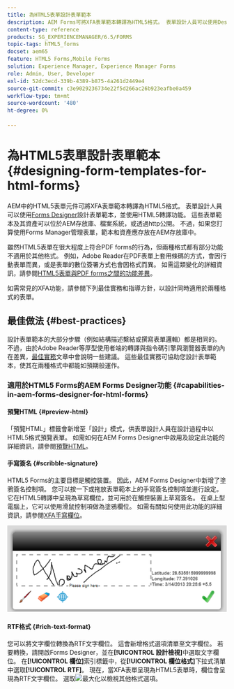 ```yaml
---
title: 為HTML5表單設計表單範本
description: AEM Forms可將XFA表單範本轉譯為HTML5格式。 表單設計人員可以使用Designer設計表單範本並使用HTML5轉譯功能。
content-type: reference
products: SG_EXPERIENCEMANAGER/6.5/FORMS
topic-tags: hTML5_forms
docset: aem65
feature: HTML5 Forms,Mobile Forms
solution: Experience Manager, Experience Manager Forms
role: Admin, User, Developer
exl-id: 52dc3ecd-339b-4389-b875-4a261d2449e4
source-git-commit: c3e9029236734e22f5d266ac26b923eafbe0a459
workflow-type: tm+mt
source-wordcount: '480'
ht-degree: 0%

---
```


# 為HTML5表單設計表單範本{#designing-form-templates-for-html-forms}

AEM中的HTML5表單元件可將XFA表單範本轉譯為HTML5格式。 表單設計人員可以使用[Forms Designer](https://www.adobe.com/go/learn_aemforms_designer_63)設計表單範本，並使用HTML5轉譯功能。 這些表單範本及其資產可以位於AEM存放庫、檔案系統，或透過http公開。 不過，如果您打算使用Forms Manager管理表單，範本和資產應存放在AEM存放庫中。

雖然HTML5表單在很大程度上符合PDF forms的行為，但兩種格式都有部分功能不適用於其他格式。 例如，Adobe Reader在PDF表單上套用條碼的方式，會因行動表單而異，或是表單的數位簽署方式也會因格式而異。 如需這類變化的詳細資訊，請參閱[HTML5表單與PDF forms之間的功能差異](../../forms/using/feature-differentiation-html5-forms-pdf-forms.md)。

如需常見的XFA功能，請參閱下列最佳實務和指導方針，以設計同時適用於兩種格式的表單。

## 最佳做法 {#best-practices}

設計表單範本的大部分步驟（例如結構描述繫結或撰寫表單邏輯）都是相同的。 不過，由於Adobe Reader等厚型使用者端的轉譯與指令碼引擎與瀏覽器表單的內在差異，[最佳實務](/help/forms/using/design-accessible-html5-forms.md)文章中會說明一些建議。 這些最佳實務可協助您設計表單範本，使其在兩種格式中都能如預期般運作。

### 適用於HTML5 Forms的AEM Forms Designer功能 {#capabilities-in-aem-forms-designer-for-html-forms}

#### 預覽HTML {#preview-html}

「預覽HTML」標籤會新增至「設計」模式，供表單設計人員在設計過程中以HTML5格式預覽表單。 如需如何在AEM Forms Designer中啟用及設定此功能的詳細資訊，請參閱[預覽HTML](../../forms/using/preview-xdp-forms-html.md)。

#### 手寫簽名 {#scribble-signature}

HTML5 Forms的主要目標是觸控裝置。 因此，AEM Forms Designer中新增了塗鴉簽名控制項。 您可以按一下或拖放表單範本上的手寫簽名控制項並進行設定。 它在HTML5轉譯中呈現為草寫欄位，並可用於在觸控裝置上草寫簽名。 在桌上型電腦上，它可以使用滑鼠控制項做為塗鴉欄位。 如需有關如何使用此功能的詳細資訊，請參閱[XFA手寫欄位](../../forms/using/scribble-signature.md)。

![4](assets/4.png)

#### RTF格式 {#rich-text-format}

您可以將文字欄位轉換為RTF文字欄位。 這會新增格式選項清單至文字欄位。 若要轉換，請開啟Forms Designer，並在&#x200B;**[!UICONTROL 設計檢視]**&#x200B;中選取文字欄位。 在&#x200B;**[!UICONTROL 欄位]**&#x200B;索引標籤中，從&#x200B;**[!UICONTROL 欄位格式]**&#x200B;下拉式清單中選取&#x200B;**[!UICONTROL RTF]**。 現在，當XFA表單呈現為HTML5表單時，欄位會呈現為RTF文字欄位。 選取![最大化](assets/maximize_icon.svg)以檢視其他格式選項。

